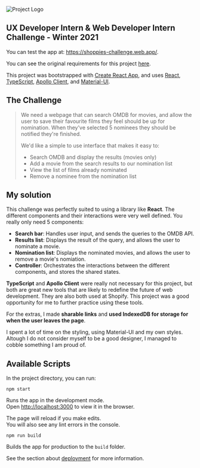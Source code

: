 ![Project Logo](https://github.com/tommy-josepovic/shopify-intern-challenge-w2021/blob/master/public/shoppies.png)
## UX Developer Intern & Web Developer Intern Challenge - Winter 2021
You can test the app at: https://shoppies-challenge.web.app/.

You can see the original requirements for this project [here](https://docs.google.com/document/d/1AZO0BZwn1Aogj4f3PDNe1mhq8pKsXZxtrG--EIbP_-w/edit#heading=h.31w9woubunro).

This project was bootstrapped with [Create React App](https://github.com/facebook/create-react-app), and uses [React](https://github.com/facebook/react), [TypeScript](https://github.com/microsoft/TypeScript), [Apollo Client](https://github.com/apollographql/apollo-client), and [Material-UI](https://material-ui.com/). 

## The Challenge
> We need a webpage that can search OMDB for movies, and allow the user to save their favourite films they feel should be up for nomination. When they've selected 5 nominees they should be notified they're finished.
>
> We'd like a simple to use interface that makes it easy to:
> - Search OMDB and display the results (movies only)
> - Add a movie from the search results to our nomination list
> - View the list of films already nominated
> - Remove a nominee from the nomination list

## My solution
This challenge was perfectly suited to using a library like **React**. The different components and their interactions were very well defined. You really only need 5 components:
- **Search bar**: Handles user input, and sends the queries to the OMDB API.
- **Results list**: Displays the result of the query, and allows the user to nominate a movie.
- **Nomination list**: Displays the nominated movies, and allows the user to remove a movie's nomiation.
- **Controller**: Orchestrates the interactions between the different components, and stores the shared states.

**TypeScript** and **Apollo Client** were really not necessary for this project, but both are great new tools that are likely to redefine the future of web development. They are also both used at Shopify. This project was a good opportunity for me to further practice using these tools.

For the extras, I made **sharable links** and **used IndexedDB for storage for when the user leaves the page**.  

I spent a lot of time on the styling, using Material-UI and my own styles. Altough I do not consider myself to be a good designer, I managed to cobble something I am proud of. 

## Available Scripts

In the project directory, you can run:

```npm start```

Runs the app in the development mode.<br />
Open [http://localhost:3000](http://localhost:3000) to view it in the browser.

The page will reload if you make edits.<br />
You will also see any lint errors in the console.

```npm run build```

Builds the app for production to the `build` folder.<br />

See the section about [deployment](https://facebook.github.io/create-react-app/docs/deployment) for more information.
